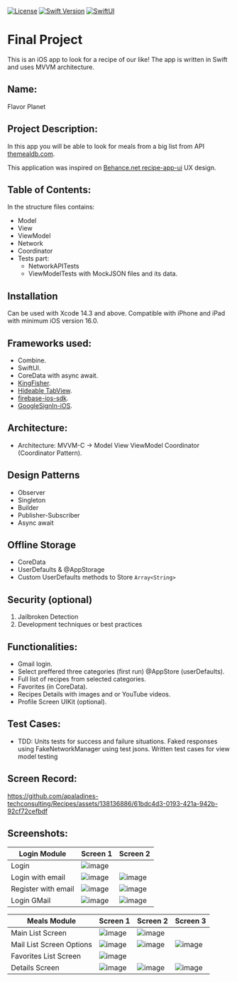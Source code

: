
[![License][license-image]][license-url] [![Swift Version][swift-image]][swift-url]  [![SwiftUI][swiftUI-image]][swiftUI-url]

[swift-image]:https://img.shields.io/badge/Swift-5.8.1-orange?style=for-the-badge
[swift-url]: https://swift.org/

[license-image]: https://img.shields.io/badge/License-MIT-blue?style=for-the-badge
[license-url]: LICENSE

[SwiftUI-image]: https://img.shields.io/badge/SwiftUI-3.0-orange?style=for-the-badge&logo=swift&logoColor=white
[SwiftUI-url]: https://developer.apple.com/xcode/swiftui/


# Final Project 
This is an iOS app to look for a recipe of our like! The app is written in Swift and uses MVVM architecture.

## Name:
Flavor Planet

## Project Description:
In this app you will be able to look for meals from a big list from API [themealdb.com](https://www.themealdb.com/api.php).

This application was inspired on [Behance.net recipe-app-ui](https://www.behance.net/gallery/176410731/recipe-app-ui?tracking_source=search_projects|recipe+app+design) UX design.

## Table of Contents:
In the structure files contains: 
- Model
- View
- ViewModel
- Network
- Coordinator
- Tests part:
    - NetworkAPITests
    - ViewModelTests with MockJSON files and its data.

## Installation
Can be used with Xcode 14.3 and above. Compatible with iPhone and iPad with minimum iOS version 16.0.

## Frameworks used:
- Combine.
- SwiftUI.
- CoreData with async await.
- [KingFisher](https://github.com/onevcat/Kingfisher).
- [Hideable TabView](https://gitlab.com/AliMertOzhayta/hidabletabview-swiftui.git).
- [firebase-ios-sdk](https://github.com/firebase/firebase-ios-sdk).
- [GoogleSignIn-iOS](https://github.com/google/GoogleSignIn-iOS).

## Architecture:
- Architecture: MVVM-C -> Model View ViewModel Coordinator (Coordinator Pattern).

## Design Patterns
- Observer
- Singleton
- Builder
- Publisher-Subscriber
- Async await

## Offline Storage
- CoreData
- UserDefaults & @AppStorage
- Custom UserDefaults methods to Store `Array<String>`

## Security (optional)
 1. Jailbroken Detection
 2. Development techniques or best practices

## Functionalities:
- Gmail login.
- Select preffered three categories (first run) @AppStore (userDefaults).
- Full list of recipes from selected categories.
- Favorites (in CoreData).
- Recipes Details with images and or YouTube videos.
- Profile Screen UIKit (optional).

## Test Cases:
 - TDD: Units tests for success and failure situations. Faked responses using FakeNetworkManager using test jsons. Written test cases for view model testing

## Screen Record:

https://github.com/apaladines-techconsulting/Recipes/assets/138136886/61bdc4d3-0193-421a-942b-92cf72cefbdf

## Screenshots:
|Login Module|Screen 1|Screen 2|
|---|---|---|
| Login | ![image](https://github.com/apaladines-techconsulting/Recipes/assets/138136886/2c930ff7-07e3-4bab-93cb-2d61e1214faa) | |
| Login with email | ![image](https://github.com/apaladines-techconsulting/Recipes/assets/138136886/d9c82827-2a2a-40a7-b769-ead2a7229697) | ![image](https://github.com/apaladines-techconsulting/Recipes/assets/138136886/322512d5-7eaf-419f-8890-3afe01ca8ceb) |
| Register with email | ![image](https://github.com/apaladines-techconsulting/Recipes/assets/138136886/431a285f-55b0-4f60-aa5c-ef9089c14a08) | ![image](https://github.com/apaladines-techconsulting/Recipes/assets/138136886/fbf36679-7766-4861-b652-acc32c5c52d2) |
| Login GMail | ![image](https://github.com/apaladines-techconsulting/Recipes/assets/138136886/ad1ba8dc-6697-475a-8c5a-2f1c193407b3) | ![image](https://github.com/apaladines-techconsulting/Recipes/assets/138136886/740d03f0-a95e-452d-8fa0-1f751bcccb69) |

|Meals Module|Screen 1| Screen 2 | Screen 3 |
|---|---|---|---|
| Main List Screen | ![image](https://github.com/apaladines-techconsulting/Recipes/assets/138136886/63f12ffa-45e6-4496-9eff-1b2624921897) | ![image](https://github.com/apaladines-techconsulting/Recipes/assets/138136886/423104cf-3a17-4b08-831f-2c22fa3bf61f) | |
| Mail List Screen Options | ![image](https://github.com/apaladines-techconsulting/Recipes/assets/138136886/b788e92f-1128-4a1f-9f09-54f07a028cda) | ![image](https://github.com/apaladines-techconsulting/Recipes/assets/138136886/0e2cc314-b621-4767-aa6a-55dbd58d36e4) | ![image](https://github.com/apaladines-techconsulting/Recipes/assets/138136886/7dd58b40-fa83-4fcb-9ab7-23effce7a6e7) |
| Favorites List Screen | ![image](https://github.com/apaladines-techconsulting/Recipes/assets/138136886/b8c00f14-18f7-4cf8-86be-a9a364d2d378) | | |
| Details Screen | ![image](https://github.com/apaladines-techconsulting/Recipes/assets/138136886/9d28760a-3f44-49d0-94e0-7d9d5ef932a6) | ![image](https://github.com/apaladines-techconsulting/Recipes/assets/138136886/c3da0bab-37c9-4ed0-9ebf-e176732e50c5) | ![image](https://github.com/apaladines-techconsulting/Recipes/assets/138136886/b9d9a495-3d8e-4e67-9ad8-a6062562a612) |
